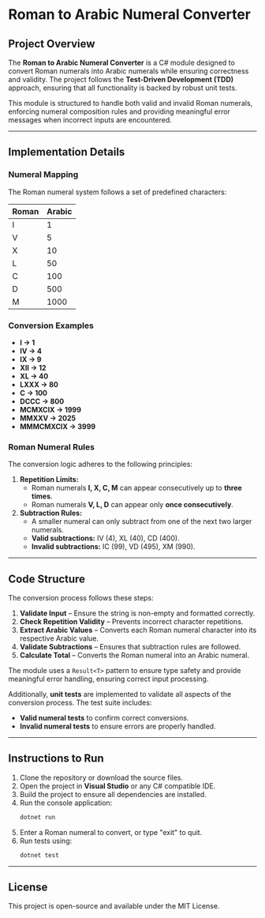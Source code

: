 # **Roman to Arabic Numeral Converter**

## **Project Overview**
The **Roman to Arabic Numeral Converter** is a C# module designed to convert Roman numerals into Arabic numerals while ensuring correctness and validity. The project follows the **Test-Driven Development (TDD)** approach, ensuring that all functionality is backed by robust unit tests.

This module is structured to handle both valid and invalid Roman numerals, enforcing numeral composition rules and providing meaningful error messages when incorrect inputs are encountered.

---

## **Implementation Details**

### **Numeral Mapping**
The Roman numeral system follows a set of predefined characters:

| Roman | Arabic  |
|--------|--------|
| I      | 1      |
| V      | 5      |
| X      | 10     |
| L      | 50     |
| C      | 100    |
| D      | 500    |
| M      | 1000   |

### **Conversion Examples**
- **I → 1**  
- **IV → 4**  
- **IX → 9**  
- **XII → 12**  
- **XL → 40**  
- **LXXX → 80**  
- **C → 100**  
- **DCCC → 800**  
- **MCMXCIX → 1999**  
- **MMXXV → 2025**  
- **MMMCMXCIX → 3999**  

### **Roman Numeral Rules**
The conversion logic adheres to the following principles:
1. **Repetition Limits:**
   - Roman numerals **I, X, C, M** can appear consecutively up to **three times**.
   - Roman numerals **V, L, D** can appear only **once consecutively**.
2. **Subtraction Rules:**
   - A smaller numeral can only subtract from one of the next two larger numerals.
   - **Valid subtractions:** IV (4), XL (40), CD (400).
   - **Invalid subtractions:** IC (99), VD (495), XM (990).

---

## **Code Structure**
The conversion process follows these steps:
1. **Validate Input** – Ensure the string is non-empty and formatted correctly.
2. **Check Repetition Validity** – Prevents incorrect character repetitions.
3. **Extract Arabic Values** – Converts each Roman numeral character into its respective Arabic value.
4. **Validate Subtractions** – Ensures that subtraction rules are followed.
5. **Calculate Total** – Converts the Roman numeral into an Arabic numeral.

The module uses a `Result<T>` pattern to ensure type safety and provide meaningful error handling, ensuring correct input processing.

Additionally, **unit tests** are implemented to validate all aspects of the conversion process. The test suite includes:
- **Valid numeral tests** to confirm correct conversions.
- **Invalid numeral tests** to ensure errors are properly handled.

---

## **Instructions to Run**
1. Clone the repository or download the source files.
2. Open the project in **Visual Studio** or any C# compatible IDE.
3. Build the project to ensure all dependencies are installed.
4. Run the console application:
   ```sh
   dotnet run
   ```
5. Enter a Roman numeral to convert, or type "exit" to quit.
6. Run tests using:
   ```sh
   dotnet test
   ```

---

## License

This project is open-source and available under the MIT License.
